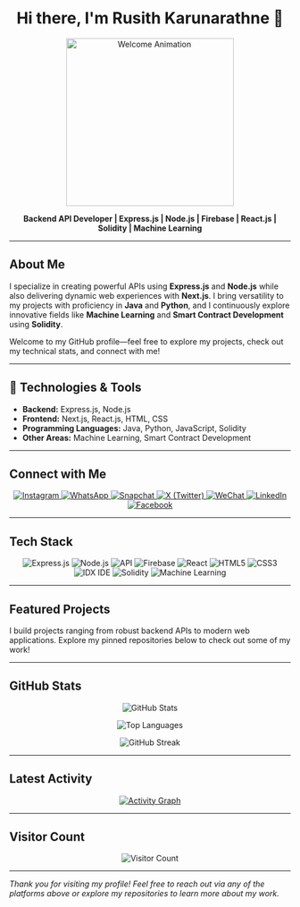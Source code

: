 <!-- Animated Header -->
<h1 align="center">Hi there, I'm Rusith Karunarathne 👋</h1>
<p align="center">
  <img src="https://media4.giphy.com/media/v1.Y2lkPTc5MGI3NjExZGFjcTNuZ2t3dThkeHQ0bThsaWFneTljbTZsMzhhcWdsNzcxcWxwOCZlcD12MV9pbnRlcm5hbF9naWZfYnlfaWQmY3Q9Zw/EfNBP8Qmevm6c/giphy.gif" alt="Welcome Animation" width="300"/>
</p>
<p align="center"><strong>Backend API Developer | Express.js | Node.js | Firebase | React.js | Solidity | Machine Learning</strong></p>

---

## About Me

I specialize in creating powerful APIs using **Express.js** and **Node.js** while also delivering dynamic web experiences with **Next.js**. I bring versatility to my projects with proficiency in **Java** and **Python**, and I continuously explore innovative fields like **Machine Learning** and **Smart Contract Development** using **Solidity**.

Welcome to my GitHub profile—feel free to explore my projects, check out my technical stats, and connect with me!

---

## 🔧 Technologies & Tools

- **Backend:** Express.js, Node.js
- **Frontend:** Next.js, React.js, HTML, CSS
- **Programming Languages:** Java, Python, JavaScript, Solidity
- **Other Areas:** Machine Learning, Smart Contract Development

---

## Connect with Me

<p align="center">
  <a href="https://www.instagram.com/rusi__thathsara/">
    <img src="https://img.shields.io/badge/Instagram-E4405F?style=for-the-badge&logo=instagram&logoColor=white" alt="Instagram"/>
  </a>
  <a href="https://wa.me/94701612572">
    <img src="https://img.shields.io/badge/WhatsApp-25D366?style=for-the-badge&logo=whatsapp&logoColor=white" alt="WhatsApp"/>
  </a>
  <a href="https://snapchat.com/add/rusi_thathsara">
    <img src="https://img.shields.io/badge/Snapchat-FFFC00?style=for-the-badge&logo=snapchat&logoColor=black" alt="Snapchat"/>
  </a>
  <a href="https://twitter.com/RusithThathsara">
    <img src="https://img.shields.io/badge/X-1DA1F2?style=for-the-badge&logo=twitter&logoColor=white" alt="X (Twitter)"/>
  </a>
  <!-- WeChat does not offer a direct clickable URL so it's provided as a badge -->
  <a href="#">
    <img src="https://img.shields.io/badge/WeChat-7BB32E?style=for-the-badge&logo=wechat&logoColor=white" alt="WeChat"/>
  </a>
  <a href="https://www.linkedin.com/in/rusithkarunarathne/">
    <img src="https://img.shields.io/badge/LinkedIn-0A66C2?style=for-the-badge&logo=linkedin&logoColor=white" alt="LinkedIn"/>
  </a>
  <a href="https://www.facebook.com/rusith.thathsara.1">
    <img src="https://img.shields.io/badge/Facebook-1877F2?style=for-the-badge&logo=facebook&logoColor=white" alt="Facebook"/>
  </a>
</p>

---

## Tech Stack

<p align="center">
  <!-- Express.js -->
  <img src="https://img.shields.io/badge/Express.js-404D59?style=for-the-badge&logo=express&logoColor=white" alt="Express.js"/>
  <!-- Node.js -->
  <img src="https://img.shields.io/badge/Node.js-339933?style=for-the-badge&logo=node.js&logoColor=white" alt="Node.js"/>
  <!-- API -->
  <img src="https://img.shields.io/badge/API-RESTful-brightgreen?style=for-the-badge" alt="API"/>
  <!-- Firebase -->
  <img src="https://img.shields.io/badge/Firebase-FFCA28?style=for-the-badge&logo=firebase&logoColor=black" alt="Firebase"/>
  <!-- React -->
  <img src="https://img.shields.io/badge/React-20232A?style=for-the-badge&logo=react&logoColor=61DAFB" alt="React"/>
  <!-- HTML5 -->
  <img src="https://img.shields.io/badge/HTML5-E34F26?style=for-the-badge&logo=html5&logoColor=white" alt="HTML5"/>
  <!-- CSS3 -->
  <img src="https://img.shields.io/badge/CSS3-1572B6?style=for-the-badge&logo=css3&logoColor=white" alt="CSS3"/>
  <!-- IDX IDE (Custom) -->
  <img src="https://img.shields.io/badge/IDX%20IDE-FF4500?style=for-the-badge&logo=visualstudio&logoColor=white" alt="IDX IDE"/>
  <!-- Solidity -->
  <img src="https://img.shields.io/badge/Solidity-363636?style=for-the-badge&logo=ethereum&logoColor=white" alt="Solidity"/>
  <!-- Machine Learning -->
  <img src="https://img.shields.io/badge/Machine%20Learning-FF6F00?style=for-the-badge&logo=python&logoColor=white" alt="Machine Learning"/>
</p>

---

## Featured Projects

I build projects ranging from robust backend APIs to modern web applications. Explore my pinned repositories below to check out some of my work!

<!-- Optionally, add your project cards here using GitHub's Project Card or any similar tool -->

---

## GitHub Stats

<p align="center">
  <img src="https://github-readme-stats.vercel.app/api?username=RusithKarunarathne&show_icons=true&theme=radical" alt="GitHub Stats"/>
</p>
<p align="center">
  <img src="https://github-readme-stats.vercel.app/api/top-langs/?username=RusithKarunarathne&layout=compact&theme=radical" alt="Top Languages"/>
</p>
<p align="center">
  <img src="https://github-readme-streak-stats.vercel.app/?user=RusithKarunarathne&theme=radical" alt="GitHub Streak"/>
</p>


---

## Latest Activity

<p align="center">
  <a href="https://github.com/RusithKarunarathne">
    <img src="https://github-readme-activity-graph.vercel.app/graph?username=RusithKarunarathne&theme=github" alt="Activity Graph"/>
  </a>
</p>

---

## Visitor Count

<p align="center">
  <img src="https://hits.dwyl.com/RusithKarunarathne/RusithKarunarathne.svg?style=for-the-badge" alt="Visitor Count"/>
</p>

---

*Thank you for visiting my profile! Feel free to reach out via any of the platforms above or explore my repositories to learn more about my work.*
